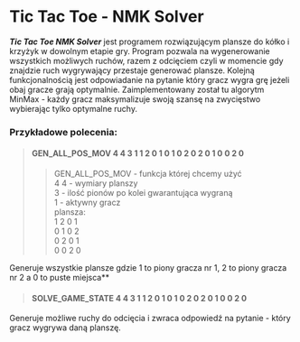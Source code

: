 # Tic Tac Toe - NMK Solver

***Tic Tac Toe NMK Solver*** jest programem rozwiązującym plansze do kółko i krzyżyk w dowolnym etapie gry. 
Program pozwala na wygenerowanie wszystkich możliwych ruchów, razem z odcięciem czyli w momencie
gdy znajdzie ruch wygrywający przestaje generować plansze. Kolejną funkcjonalnością jest odpowiadanie
na pytanie który gracz wygra grę jeżeli obaj gracze grają optymalnie. Zaimplementowany został tu algorytm MinMax - każdy gracz maksymalizuje swoją szansę na zwycięstwo wybierając tylko optymalne ruchy.

### Przykładowe polecenia:

> #### **GEN_ALL_POS_MOV 4 4 3 1 1 2 0 1 0 1 0 2 0 2 0 1 0 0 2 0**  
>> GEN_ALL_POS_MOV - funkcja której chcemy użyć  
>> 4 4 - wymiary planszy  
>> 3 - ilość pionów po kolei gwarantująca wygraną  
>> 1 - aktywny gracz  
>> plansza:  
>> 1 2 0 1   
>> 0 1 0 2   
>> 0 2 0 1   
>> 0 0 2 0  

Generuje wszystkie plansze gdzie 1 to piony gracza nr 1, 2 to piony gracza nr 2 a 0 to puste miejsca** 

> #### **SOLVE_GAME_STATE 4 4 3 1 1 2 0 1 0 1 0 2 0 2 0 1 0 0 2 0**  
Generuje możliwe ruchy do odcięcia i zwraca odpowiedź na pytanie - który gracz wygrywa daną planszę.  

